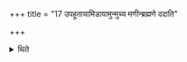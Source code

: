 +++
title = "17 उपहूतायामिडायामुन्मुच्य मणीन्ब्रह्मणे ददाति"

+++

<details><summary>थिते</summary>

उपहूतायामिडायामुन्मुच्य मणीन्ब्रह्मणे ददाति १७
</details>
